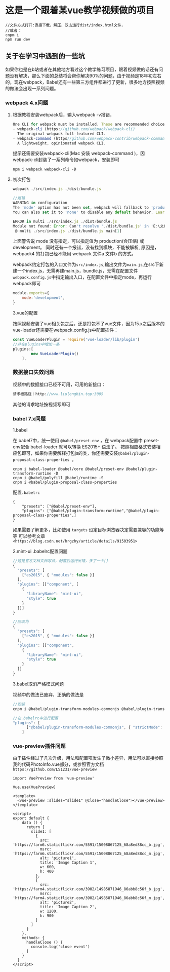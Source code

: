 # 这是一个跟着某vue教学视频做的项目

```shell
//文件方式打开:直接下载，解压，双击运行dist/index.html文件，
//或者：
cnpm i
npm run dev
```

## 关于在学习中遇到的一些坑

如果你也是在b站或者在其他地方看过这个教学练习项目，跟着视频做的话还有问题没有解决，那么下面的总结将会帮你解决90%的问题，由于视频是18年初左右的，现在webpack，Babel还有一些第三方组件都进行了更新，很多地方按照视频的做法会出现一系列问题。

### webpack 4.x问题

1. 根据教程安装webpack后，输入webpack -v报错，

   ```javascript
   One CLI for webpack must be installed. These are recommended choices, delivered as separate packages：
   - webpack-cli (https://github.com/webpack/webpack-cli)
     The original webpack full-featured CLI.
   - webpack-command (https//github.com/webpack-contrib/webpack-command)
     A lightweight, opinionated webpack CLI.
   ```

   提示还需要安装webpack-cli(Mac 安装 webpack-command )，因webpack-cli封装了一系列命令如webpack，安装即可

   ```shell
   npm i webpack webpack-cli -D
   ```

2. 初次打包

   ```javascript
   webpack ./src/index.js ./dist/bundle.js
   ```

   ```javascript
   //报错
   WARNING in configuration
   The 'mode' option has not been set, webpack will fallback to 'production' for this value. Set 'mode' option to 'development' or 'production' to enable defaults for each environment.
   You can also set it to 'none' to disable any default behavior. Learn more: https://webpack.js.org/concepts/mode/
   
   ERROR in multi ./src/index.js ./dist/bundle.js
   Module not found: Error: Can't resolve './dist/bundle.js' in 'E:\文档\webproject\homework\webpack'
    @ multi ./src/index.js ./dist/bundle.js main[1]
   ```

   上面警告说 mode 没有指定，可以指定值为 production(会压缩) 或 development。 同时还有一个报错，没有找到模块，不能被解析,  原因是，webpack4 的打包已经不能用 webpack 文件a 文件b 的方式。 

   webpack约定打包的入口文件为`src/index.js`,输出文件为`main.js`,在src下新建一个index.js，无需再建main.js，bundle.js，无需在配置文件`webpack.config.js`中指定输出入口，在配置文件中指定mode，再运行webpack即可

   ```javascript
   module.exports={
       mode:'development',
   }
   ```

   3.vue的配置

   按照视频安装了vue相关包之后，还是打包不了vue文件，因为15.x之后版本的vue-loader还需要在webpack.config.js中配置插件：

   ```javascript
   const VueLoaderPlugin = require('vue-loader/lib/plugin')
   //并在plugins中增加一条
   plugins:[
           new VueLoaderPlugin()
       ],
   ```

    ### 数据接口失效问题

   视频中的数据接口已经不可用，可用的新接口：

   ```javascript
   请求根路径：http://www.liulongbin.top:3005
   ```

   其他的请求地址按视频写即可

   ### babel 7.x问题

   

   1.babel

   在 babel7中，统一使用 `@babel/preset-env` ，在 webpack配置中 preset-env配合 babel-loader 就可以转换 ES2015+ 语法了。 按照相应格式安装相应包即可，如果你需要解释打包js的类，你还需要安装`@babel/plugin-proposal-class-properties `。

   ```shell
   cnpm i babel-loader @babel/core @babel/preset-env @babel/plugin-transform-runtime -D
   cnpm i @babel/polyfill @babel/runtime -S
   cnpm i @babel/plugin-proposal-class-properties
   ```

   配置`.babelrc`

   ```
   {
       "presets": ["@babel/preset-env"],
       "plugins": ["@babel/plugin-transform-runtime","@babel/plugin-proposal-class-properties",]
   }
   ```

   如果需要了解更多，比如使用 `targets` 设定目标浏览器决定需要兼容的功能等等 可以参考文章`<https://blog.csdn.net/hrgzhy/article/details/91503951> `

   2.mint-ui .babelrc配置问题

   ```javascript
   //这是官方文档文档写法，配置后运行出错，多了一个[]
   {
     "presets": [
       ["es2015", { "modules": false }]
     ],
     "plugins": [["component", [
       {
         "libraryName": "mint-ui",
         "style": true
       }
     ]]]
   }
   
   //应改为
   {
     "presets": [
       ["es2015", { "modules": false }]
     ],
     "plugins": [["component", 
       {
         "libraryName": "mint-ui",
         "style": true
       }
     ]]
   }
   ```

   3.babel取消严格模式问题

   视频中的做法已废弃，正确的做法是

   ```javascript
   //安装
   cnpm i @babel/plugin-transform-modules-commonjs @babel/plugin-transform-strict-mode -D
   ```

   ```javascript
   //在.babelrc中进行配置
   "plugins": [
         ["@babel/plugin-transform-modules-commonjs", { "strictMode": false }]
       ]
   ```

   ### vue-preview插件问题

   由于插件经过了几次升级，用法和配置项发生了微小差异，用法可以直接参照我的代码PhotoInfo.vue部分，或参照官方文档`https://github.com/LS1231/vue-preview`

   ```
   import VuePreview from 'vue-preview'
   
   Vue.use(VuePreview)
   
   <template>
     <vue-preview :slides="slide1" @close="handleClose"></vue-preview>
   </template>
   
   <script>
   export default {
       data () {
         return {
           slide1: [
             {
               src: 'https://farm6.staticflickr.com/5591/15008867125_68a8ed88cc_b.jpg',
               msrc: 'https://farm6.staticflickr.com/5591/15008867125_68a8ed88cc_m.jpg',
               alt: 'picture1',
               title: 'Image Caption 1',
               w: 600,
               h: 400
             },
             {
               src: 'https://farm4.staticflickr.com/3902/14985871946_86abb8c56f_b.jpg',
               msrc: 'https://farm4.staticflickr.com/3902/14985871946_86abb8c56f_m.jpg',
               alt: 'picture2',
               title: 'Image Caption 2',
               w: 1200,
               h: 900
             }
           ]
         }
       },
       methods: {
         handleClose () {
           console.log('close event')
         }
       }
     }
   </script>
   ```